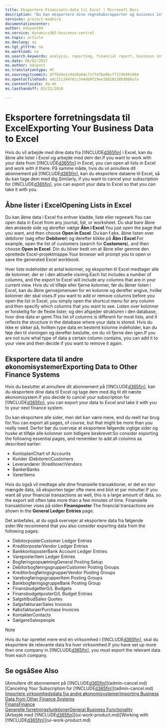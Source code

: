 ```yaml
---
title: Eksportere Financials-data til Excel | Microsoft Docs
description: "Du kan eksportere dine regnskabsrapporter og business intelligence-data fra Business Central til Excel eller åbne dine Financials-data i Excel."
services: project-madeira
documentationcenter: 
author: edupont04
ms.service: dynamics365-business-central
ms.topic: article
ms.devlang: na
ms.tgt_pltfrm: na
ms.workload: na
ms.search.keywords: analysis, reporting, financial report, business intelligence, BI, Excel
ms.date: 06/02/2017
ms.author: edupont
ms.translationtype: HT
ms.sourcegitcommit: d7fb34e1c9428a64c71ff47be8bcff174649c00d
ms.openlocfilehash: adc21c24476cc7e4ab9f19ee1b028138bd086a7a
ms.contentlocale: da-dk
ms.lasthandoff: 03/22/2018

---
```

# <a name="exporting-your-business-data-to-excel"></a><span data-ttu-id="21f33-103">Eksportere forretningsdata til Excel</span><span class="sxs-lookup"><span data-stu-id="21f33-103">Exporting Your Business Data to Excel</span></span>
<span data-ttu-id="21f33-104">Hvis du vil arbejde med dine data fra [!INCLUDE[d365fin](includes/d365fin_md.md)] i Excel, kan du åbne alle lister i Excel og arbejde med dem der.</span><span class="sxs-lookup"><span data-stu-id="21f33-104">If you want to work with your data from [!INCLUDE[d365fin](includes/d365fin_md.md)] in Excel, you can open all lists in Excel and work with it there.</span></span> <span data-ttu-id="21f33-105">På samme måde, hvis du vil annullere dit abonnement på [!INCLUDE[d365fin](includes/d365fin_md.md)], kan du eksportere dataene til Excel, så du kan tage dem med dig.</span><span class="sxs-lookup"><span data-stu-id="21f33-105">Similarly, if you want to cancel your subscription for [!INCLUDE[d365fin](includes/d365fin_md.md)], you can export your data to Excel so that you can take it with you.</span></span>

## <a name="opening-lists-in-excel"></a><span data-ttu-id="21f33-106">Åbne lister i Excel</span><span class="sxs-lookup"><span data-stu-id="21f33-106">Opening Lists in Excel</span></span>
<span data-ttu-id="21f33-107">Du kan åbne data i Excel fra enhver kladde, liste eller regneark.</span><span class="sxs-lookup"><span data-stu-id="21f33-107">You can open data in Excel from any journal, list, or worksheet.</span></span> <span data-ttu-id="21f33-108">Du skal bare åbne den ønskede side og derefter vælge **Åbn i Excel**.</span><span class="sxs-lookup"><span data-stu-id="21f33-108">You just open the page that you want, and then choose **Open in Excel**.</span></span> <span data-ttu-id="21f33-109">Du kan f.eks. åbne listen over debitorer (søg efter **Debitorer**) og derefter klikke på **Åbn i Excel**.</span><span class="sxs-lookup"><span data-stu-id="21f33-109">For example, open the list of customers (search for **Customers**), and then choose **Open in Excel**.</span></span> <span data-ttu-id="21f33-110">Din du bliver bedt om at åbne eller gemme den oprettede Excel-projektmappe.</span><span class="sxs-lookup"><span data-stu-id="21f33-110">Your browser will prompt you to open or save the generated Excel workbook.</span></span>  

<span data-ttu-id="21f33-111">Hver liste indeholder et antal kolonner, og eksporten til Excel medtager alle de kolonner, der er i den aktuelle visning.</span><span class="sxs-lookup"><span data-stu-id="21f33-111">Each list includes a number of columns, and the export to Excel will include any columns that are in your current view.</span></span> <span data-ttu-id="21f33-112">Hvis du vil tilføje eller fjerne kolonner, før du åbner listen i Excel, kan du åbne genvejsmenuen for en kolonne og derefter angive, hvilke kolonner der skal vises.</span><span class="sxs-lookup"><span data-stu-id="21f33-112">If you want to add or remove columns before you open the list in Excel, you simply open the shortcut menu for any column and then specify which columns that you want to see.</span></span> <span data-ttu-id="21f33-113">Listen over kolonner er forskellig for de fleste lister, og den afspejler strukturen i den database, hvor dine data er gemt.</span><span class="sxs-lookup"><span data-stu-id="21f33-113">This list of columns is different for most lists, and it reflects the structure in the database where your data is stored.</span></span> <span data-ttu-id="21f33-114">Hvis du ikke er sikker på, hvilken type data en bestemt kolonne indeholder, kan du føje den til visningen og derefter beslutte, om du vil fjerne den igen.</span><span class="sxs-lookup"><span data-stu-id="21f33-114">If you are not sure what type of data a certain column contains, you can add it to your view and then decide if you want to remove it again.</span></span>  

## <a name="exporting-data-to-other-finance-systems"></a><span data-ttu-id="21f33-115">Eksportere data til andre økonomisystemer</span><span class="sxs-lookup"><span data-stu-id="21f33-115">Exporting Data to Other Finance Systems</span></span>
<span data-ttu-id="21f33-116">Hvis du beslutter at annullere dit abonnement på [!INCLUDE[d365fin](includes/d365fin_md.md)], kan du eksportere dine data til Excel og tage dem med dig til dit næste økonomisystem.</span><span class="sxs-lookup"><span data-stu-id="21f33-116">If you decide to cancel your subscription for [!INCLUDE[d365fin](includes/d365fin_md.md)], you can export your data to Excel and take it with you to your next finance system.</span></span>  

<span data-ttu-id="21f33-117">Du kan eksportere alle sider, men det kan være mere, end du reelt har brug for.</span><span class="sxs-lookup"><span data-stu-id="21f33-117">You can export all pages, of course, but that might be more than you really need.</span></span> <span data-ttu-id="21f33-118">Derfor bør du overveje at eksportere følgende vigtige sider og huske at tilføje alle kolonner som tidligere beskrevet:</span><span class="sxs-lookup"><span data-stu-id="21f33-118">So consider exporting the following essential pages, and remember to add all columns as described earlier:</span></span>  

* <span data-ttu-id="21f33-119">Kontoplan</span><span class="sxs-lookup"><span data-stu-id="21f33-119">Chart of Accounts</span></span>  
* <span data-ttu-id="21f33-120">Kunder (Debitorer)</span><span class="sxs-lookup"><span data-stu-id="21f33-120">Customers</span></span>  
* <span data-ttu-id="21f33-121">Leverandører (Kreditorer)</span><span class="sxs-lookup"><span data-stu-id="21f33-121">Vendors</span></span>  
* <span data-ttu-id="21f33-122">Banker</span><span class="sxs-lookup"><span data-stu-id="21f33-122">Banks</span></span>  
* <span data-ttu-id="21f33-123">Varer</span><span class="sxs-lookup"><span data-stu-id="21f33-123">Items</span></span>  

<span data-ttu-id="21f33-124">Hvis du også vil medtage alle dine finansielle transaktioner, er det en stor mængde data, så eksporten tager ofte mere end blot et par minutter.</span><span class="sxs-lookup"><span data-stu-id="21f33-124">If you want all your financial transactions as well, this is a large amount of data, so the export will often take more than a few minutes of time.</span></span> <span data-ttu-id="21f33-125">Finansielle transaktioner vises på siden **Finansposter**.</span><span class="sxs-lookup"><span data-stu-id="21f33-125">The financial transactions are shown in the **General Ledger Entries** page.</span></span>  

<span data-ttu-id="21f33-126">Det anbefales, at du også overvejer at eksportere data fra følgende sider:</span><span class="sxs-lookup"><span data-stu-id="21f33-126">We recommend that you also consider exporting data from the following pages:</span></span>  

* <span data-ttu-id="21f33-127">Debitorposter</span><span class="sxs-lookup"><span data-stu-id="21f33-127">Customer Ledger Entries</span></span>  
* <span data-ttu-id="21f33-128">Kreditorposter</span><span class="sxs-lookup"><span data-stu-id="21f33-128">Vendor Ledger Entries</span></span>  
* <span data-ttu-id="21f33-129">Bankkontoposter</span><span class="sxs-lookup"><span data-stu-id="21f33-129">Bank Account Ledger Entries</span></span>  
* <span data-ttu-id="21f33-130">Vareposter</span><span class="sxs-lookup"><span data-stu-id="21f33-130">Item Ledger Entries</span></span>  
* <span data-ttu-id="21f33-131">Bogføringsopsætning</span><span class="sxs-lookup"><span data-stu-id="21f33-131">General Posting Setup</span></span>  
* <span data-ttu-id="21f33-132">Debitorbogføringsgrupper</span><span class="sxs-lookup"><span data-stu-id="21f33-132">Customer Posting Groups</span></span>  
* <span data-ttu-id="21f33-133">Kreditorbogføringsgrupper</span><span class="sxs-lookup"><span data-stu-id="21f33-133">Vendor Posting Groups</span></span>  
* <span data-ttu-id="21f33-134">Varebogføringsgrupper</span><span class="sxs-lookup"><span data-stu-id="21f33-134">Item Posting Groups</span></span>  
* <span data-ttu-id="21f33-135">Bankbogføringsgruppe</span><span class="sxs-lookup"><span data-stu-id="21f33-135">Bank Posting Group</span></span>  
* <span data-ttu-id="21f33-136">Finansbudgetter</span><span class="sxs-lookup"><span data-stu-id="21f33-136">G/L Budgets</span></span>  
* <span data-ttu-id="21f33-137">Finansbudgetposter</span><span class="sxs-lookup"><span data-stu-id="21f33-137">G/L Budget Entries</span></span>  
* <span data-ttu-id="21f33-138">Salgstilbud</span><span class="sxs-lookup"><span data-stu-id="21f33-138">Sales Quotes</span></span>  
* <span data-ttu-id="21f33-139">Salgsfakturaer</span><span class="sxs-lookup"><span data-stu-id="21f33-139">Sales Invoices</span></span>  
* <span data-ttu-id="21f33-140">Købsfakturaer</span><span class="sxs-lookup"><span data-stu-id="21f33-140">Purchase Invoices</span></span>  
* <span data-ttu-id="21f33-141">Kontakter</span><span class="sxs-lookup"><span data-stu-id="21f33-141">Contacts</span></span>  
* <span data-ttu-id="21f33-142">Sælgere</span><span class="sxs-lookup"><span data-stu-id="21f33-142">Salespeople</span></span>  

> [!NOTE]  
>   <span data-ttu-id="21f33-143">Hvis du har oprettet mere end én virksomhed i [!INCLUDE[d365fin](includes/d365fin_md.md)], skal du eksportere de relevante data fra hver virksomhed.</span><span class="sxs-lookup"><span data-stu-id="21f33-143">If you have set up more than one company in [!INCLUDE[d365fin](includes/d365fin_md.md)], you must export the relevant data from each company.</span></span>

## <a name="see-also"></a><span data-ttu-id="21f33-144">Se også</span><span class="sxs-lookup"><span data-stu-id="21f33-144">See Also</span></span>
<span data-ttu-id="21f33-145">[Annullere dit abonnement på [!INCLUDE[d365fin](includes/d365fin_md.md)]](admin-cancel.md)</span><span class="sxs-lookup"><span data-stu-id="21f33-145">[Canceling Your Subscription for [!INCLUDE[d365fin](includes/d365fin_md.md)]](admin-cancel.md)</span></span>  
[<span data-ttu-id="21f33-146">Importere virksomhedsdata fra andre økonomisystemer</span><span class="sxs-lookup"><span data-stu-id="21f33-146">Importing Business Data from Other Finance Systems</span></span>](upload-data.md)  
[<span data-ttu-id="21f33-147">Finans</span><span class="sxs-lookup"><span data-stu-id="21f33-147">Finance</span></span>](finance.md)  
[<span data-ttu-id="21f33-148">Generelle forretningsfunktioner</span><span class="sxs-lookup"><span data-stu-id="21f33-148">General Business Functionality</span></span>](ui-across-business-areas.md)  
<span data-ttu-id="21f33-149">[Arbejde med [!INCLUDE[d365fin](includes/d365fin_md.md)]](ui-work-product.md)</span><span class="sxs-lookup"><span data-stu-id="21f33-149">[Working with [!INCLUDE[d365fin](includes/d365fin_md.md)]](ui-work-product.md)</span></span>  

